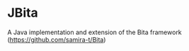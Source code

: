 # JBita
A Java implementation and extension of the Bita framework (https://github.com/samira-t/Bita)
